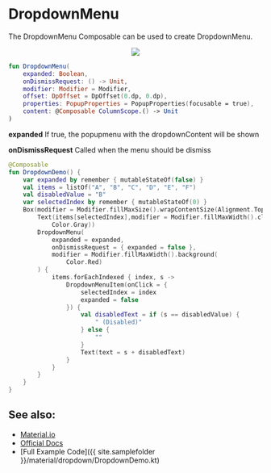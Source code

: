 <!---
This is the API of version 1.0.1
-->
# DropdownMenu

The DropdownMenu Composable can be used to create DropdownMenu.

<p align="center">
  <img src ="{{ site.images }}/material/dropdownmenu/dropdown.png"  />
</p>

```kotlin
fun DropdownMenu(
    expanded: Boolean,
    onDismissRequest: () -> Unit,
    modifier: Modifier = Modifier,
    offset: DpOffset = DpOffset(0.dp, 0.dp),
    properties: PopupProperties = PopupProperties(focusable = true),
    content: @Composable ColumnScope.() -> Unit
)
```

**expanded**
If true, the popupmenu with the dropdownContent will be shown

**onDismissRequest**
Called when the menu should be dismiss

```kotlin
@Composable
fun DropdownDemo() {
    var expanded by remember { mutableStateOf(false) }
    val items = listOf("A", "B", "C", "D", "E", "F")
    val disabledValue = "B"
    var selectedIndex by remember { mutableStateOf(0) }
    Box(modifier = Modifier.fillMaxSize().wrapContentSize(Alignment.TopStart)) {
        Text(items[selectedIndex],modifier = Modifier.fillMaxWidth().clickable(onClick = { expanded = true }).background(
            Color.Gray))
        DropdownMenu(
            expanded = expanded,
            onDismissRequest = { expanded = false },
            modifier = Modifier.fillMaxWidth().background(
                Color.Red)
        ) {
            items.forEachIndexed { index, s ->
                DropdownMenuItem(onClick = {
                    selectedIndex = index
                    expanded = false
                }) {
                    val disabledText = if (s == disabledValue) {
                        " (Disabled)"
                    } else {
                        ""
                    }
                    Text(text = s + disabledText)
                }
            }
        }
    }
}
```


## See also:
* [Material.io](https://material.io/components/menus#dropdown-menu)
* [Official Docs](https://developer.android.com/reference/kotlin/androidx/compose/material/package-summary#dropdownmenu)
* [Full Example Code]({{ site.samplefolder }}/material/dropdown/DropdownDemo.kt)
